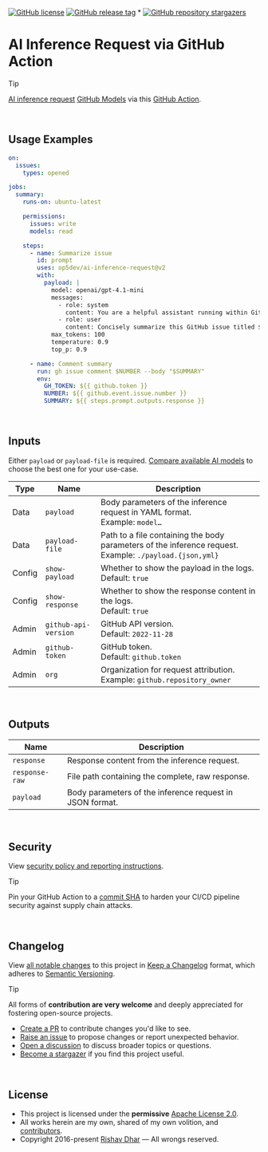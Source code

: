 [![GitHub license](https://img.shields.io/github/license/op5dev/ai-inference-request?logo=apache&label=License)](LICENSE "Apache License 2.0.")
[![GitHub release tag](https://img.shields.io/github/v/release/op5dev/ai-inference-request?logo=semanticrelease&label=Release)](https://github.com/op5dev/ai-inference-request/releases "View all releases.")
*
[![GitHub repository stargazers](https://img.shields.io/github/stars/op5dev/ai-inference-request)](https://github.com/op5dev/ai-inference-request "Become a stargazer.")

# AI Inference Request via GitHub Action

> [!TIP]
> [AI inference request](https://docs.github.com/en/rest/models/inference#run-an-ai-inference-request "GitHub API documentation.") [GitHub Models](https://github.com/marketplace?type=models "GitHub Models catalog.") via this [GitHub Action](https://github.com/marketplace/actions/ai-inference-request-via-github-action "GitHub Actions marketplace.").

</br>

## Usage Examples

```yml
on:
  issues:
    types: opened

jobs:
  summary:
    runs-on: ubuntu-latest

    permissions:
      issues: write
      models: read

    steps:
      - name: Summarize issue
        id: prompt
        uses: op5dev/ai-inference-request@v2
        with:
          payload: |
            model: openai/gpt-4.1-mini
            messages:
              - role: system
                content: You are a helpful assistant running within GitHub CI.
              - role: user
                content: Concisely summarize this GitHub issue titled ${{ github.event.issue.title }}: ${{ github.event.issue.body }}
            max_tokens: 100
            temperature: 0.9
            top_p: 0.9

      - name: Comment summary
        run: gh issue comment $NUMBER --body "$SUMMARY"
        env:
          GH_TOKEN: ${{ github.token }}
          NUMBER: ${{ github.event.issue.number }}
          SUMMARY: ${{ steps.prompt.outputs.response }}
```

</br>

## Inputs

Either `payload` or `payload-file` is required. [Compare available AI models](https://docs.github.com/en/copilot/using-github-copilot/ai-models/choosing-the-right-ai-model-for-your-task "Comparison of AI models for GitHub.") to choose the best one for your use-case.

| Type   | Name                 | Description                                                                                                 |
| ------ | -------------------- | ----------------------------------------------------------------------------------------------------------- |
| Data   | `payload`            | Body parameters of the inference request in YAML format.</br>Example: `model…`                              |
| Data   | `payload-file`       | Path to a file containing the body parameters of the inference request.</br>Example: `./payload.{json,yml}` |
| Config | `show-payload`       | Whether to show the payload in the logs.</br>Default: `true`                                                |
| Config | `show-response`      | Whether to show the response content in the logs.</br>Default: `true`                                       |
| Admin  | `github-api-version` | GitHub API version.</br>Default: `2022-11-28`                                                               |
| Admin  | `github-token`       | GitHub token.</br>Default: `github.token`                                                                   |
| Admin  | `org`                | Organization for request attribution.</br>Example: `github.repository_owner`                                |

</br>

## Outputs

| Name           | Description                                              |
| -------------- | -------------------------------------------------------- |
| `response`     | Response content from the inference request.             |
| `response-raw` | File path containing the complete, raw response.         |
| `payload`      | Body parameters of the inference request in JSON format. |

</br>

## Security

View [security policy and reporting instructions](SECURITY.md).

> [!TIP]
>
> Pin your GitHub Action to a [commit SHA](https://docs.github.com/en/actions/security-guides/security-hardening-for-github-actions#using-third-party-actions "Security hardening for GitHub Actions.") to harden your CI/CD pipeline security against supply chain attacks.

</br>

## Changelog

View [all notable changes](https://github.com/op5dev/ai-inference-request/releases "Releases.") to this project in [Keep a Changelog](https://keepachangelog.com "Keep a Changelog.") format, which adheres to [Semantic Versioning](https://semver.org "Semantic Versioning.").

> [!TIP]
>
> All forms of **contribution are very welcome** and deeply appreciated for fostering open-source projects.
>
> - [Create a PR](https://github.com/op5dev/ai-inference-request/pulls "Create a pull request.") to contribute changes you'd like to see.
> - [Raise an issue](https://github.com/op5dev/ai-inference-request/issues "Raise an issue.") to propose changes or report unexpected behavior.
> - [Open a discussion](https://github.com/op5dev/ai-inference-request/discussions "Open a discussion.") to discuss broader topics or questions.
> - [Become a stargazer](https://github.com/op5dev/ai-inference-request/stargazers "Become a stargazer.") if you find this project useful.

</br>

## License

- This project is licensed under the **permissive** [Apache License 2.0](LICENSE "Apache License 2.0.").
- All works herein are my own, shared of my own volition, and [contributors](https://github.com/op5dev/ai-inference-request/graphs/contributors "Contributors.").
- Copyright 2016-present [Rishav Dhar](https://rdhar.dev "Rishav Dhar's profile.") — All wrongs reserved.
